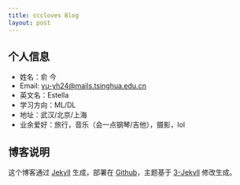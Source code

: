 ```yaml
---
title: cccloves Blog
layout: post
---
```


## 个人信息

- 姓名：俞 今
- Email: yu-yh24@mails.tsinghua.edu.cn
- 英文名：Estella
- 学习方向：ML/DL
- 地址：武汉/北京/上海
- 业余爱好：旅行，音乐（会一点钢琴/吉他），摄影，lol

## 博客说明

这个博客通过 [Jekyll](http://jekyllrb.com/) 生成，部署在 [Github](https://pages.github.com)，主题基于 [3-Jekyll](https://github.com/P233/3-Jekyll) 修改生成。
